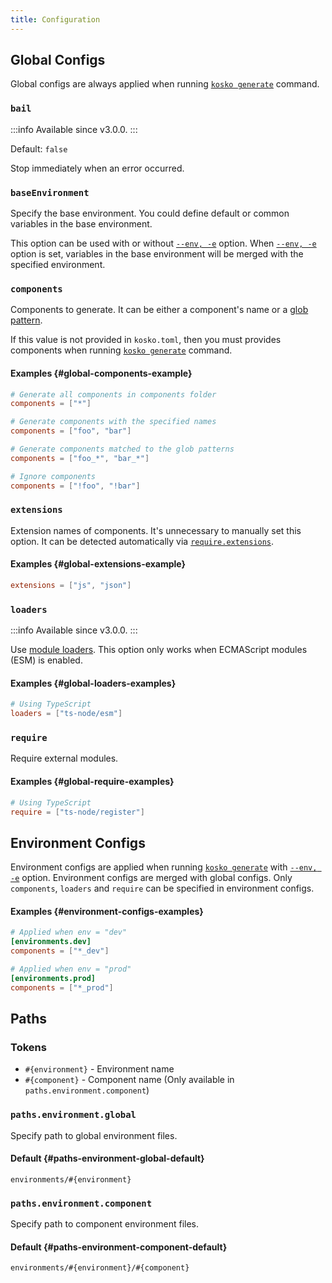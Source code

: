 ```yaml
---
title: Configuration
---
```


## Global Configs

Global configs are always applied when running [`kosko generate`][kosko-generate] command.

### `bail`

:::info
Available since v3.0.0.
:::

Default: `false`

Stop immediately when an error occurred.

### `baseEnvironment`

Specify the base environment. You could define default or common variables in the base environment.

This option can be used with or without [`--env, -e`][kosko-generate-env] option. When [`--env, -e`][kosko-generate-env] option is set, variables in the base environment will be merged with the specified environment.

### `components`

Components to generate. It can be either a component's name or a [glob pattern](<https://en.wikipedia.org/wiki/Glob_(programming)>).

If this value is not provided in `kosko.toml`, then you must provides components when running [`kosko generate`][kosko-generate] command.

#### Examples {#global-components-example}

```toml
# Generate all components in components folder
components = ["*"]

# Generate components with the specified names
components = ["foo", "bar"]

# Generate components matched to the glob patterns
components = ["foo_*", "bar_*"]

# Ignore components
components = ["!foo", "!bar"]
```

### `extensions`

Extension names of components. It's unnecessary to manually set this option. It can be detected automatically via [`require.extensions`](https://nodejs.org/api/modules.html#modules_require_extensions).

#### Examples {#global-extensions-example}

```toml
extensions = ["js", "json"]
```

### `loaders`

:::info
Available since v3.0.0.
:::

Use [module loaders](https://nodejs.org/dist/latest-v18.x/docs/api/esm.html#loaders). This option only works when ECMAScript modules (ESM) is enabled.

#### Examples {#global-loaders-examples}

```toml
# Using TypeScript
loaders = ["ts-node/esm"]
```

### `require`

Require external modules.

#### Examples {#global-require-examples}

```toml
# Using TypeScript
require = ["ts-node/register"]
```

## Environment Configs

Environment configs are applied when running [`kosko generate`][kosko-generate] with [`--env, -e`][kosko-generate-env] option. Environment configs are merged with global configs. Only `components`, `loaders` and `require` can be specified in environment configs.

#### Examples {#environment-configs-examples}

```toml
# Applied when env = "dev"
[environments.dev]
components = ["*_dev"]

# Applied when env = "prod"
[environments.prod]
components = ["*_prod"]
```

## Paths

### Tokens

- `#{environment}` - Environment name
- `#{component}` - Component name (Only available in `paths.environment.component`)

### `paths.environment.global`

Specify path to global environment files.

#### Default {#paths-environment-global-default}

```
environments/#{environment}
```

### `paths.environment.component`

Specify path to component environment files.

#### Default {#paths-environment-component-default}

```
environments/#{environment}/#{component}
```

[kosko-generate]: cli/generate.md
[kosko-generate-env]: cli/generate.md#--env--e
